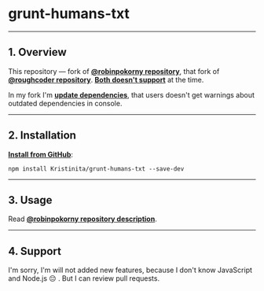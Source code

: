 # grunt-humans-txt

---

## 1. Overview

This repository — fork of [**@robinpokorny repository**](https://github.com/robinpokorny/grunt-humans-txt), that fork of [**@roughcoder repository**](https://github.com/roughcoder/grunt-humans-txt). [**Both doesn't support**](https://github.com/roughcoder/grunt-humans-txt/issues/3) at the time.

In my fork I'm [**update dependencies**](https://github.com/roughcoder/grunt-humans-txt/pull/7), that users doesn't get warnings about outdated dependencies in console.

---

## 2. Installation

[**Install from GitHub**](https://stackoverflow.com/a/21918559/5951529):

```text
npm install Kristinita/grunt-humans-txt --save-dev
```

---

## 3. Usage

Read [**@robinpokorny repository description**](https://github.com/roughcoder/grunt-humans-txt/blob/master/README.md).

---

## 4. Support

I'm sorry, I'm will not added new features, because I don't know JavaScript and Node.js :pensive: . But I can review pull requests.